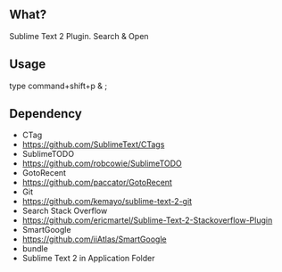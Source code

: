## What?
 Sublime Text 2 Plugin. Search & Open

## Usage

type command+shift+p & ;

## Dependency
- CTag
 - https://github.com/SublimeText/CTags
- SublimeTODO
 - https://github.com/robcowie/SublimeTODO
- GotoRecent
 - https://github.com/paccator/GotoRecent
- Git
 - https://github.com/kemayo/sublime-text-2-git
- Search Stack Overflow
 - https://github.com/ericmartel/Sublime-Text-2-Stackoverflow-Plugin
- SmartGoogle
 - https://github.com/iiAtlas/SmartGoogle
- bundle
- Sublime Text 2 in Application Folder
